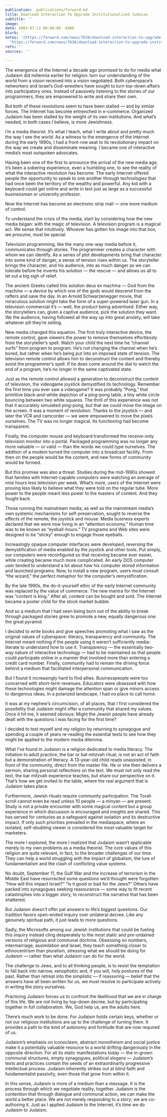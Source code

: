 ```yaml
---
publication: _publications/forward.md
title: Download Interaction To Upgrade Institutionalized Judaism
subtitle: ''
image: ''
date: 2003-07-11 00:00:00 -0400
blurb: ''
notes: '[https://forward.com/news/7638/download-interaction-to-upgrade-institutionalized/](https://forward.com/news/7638/download-interaction-to-upgrade-institutionalized/
  "https://forward.com/news/7638/download-interaction-to-upgrade-institutionalized/")'
refs: ''
sources: ''

---
```

The emergence of the Internet a decade ago promised to do for media what Judaism did millennia earlier for religion: turn our understanding of the world from a vision received into a vision negotiated. Both cyberspace’s networkers and Israel’s God-wrestlers have sought to turn top-down affairs into participatory ones. Instead of passively listening to the stories of our programmers, they are empowered to write and share their own.

But both of these revolutions seem to have been stalled — and by similar forces. The Internet has become entrenched in e-commerce. Organized Judaism has been stalled by the weight of its own institutions. And what’s needed, in both cases I believe, is more Jewishness.

I’m a media theorist. It’s what I teach, what I write about and pretty much the way I see the world. As a witness to the emergence of the Internet during the early 1990s, I had a front-row seat to its revolutionary impact on the way we create and disseminate meaning. I became one of interactive media’s most outspoken advocates.

Having been one of the first to announce the arrival of the new media age, it’s been a sobering experience, even a humbling one, to see the reality of what the interactive revolution has become. The early Internet offered people the opportunity to speak to one another through technologies that had once been the territory of the wealthy and powerful. Any kid with a keyboard could get online and write in text just as large as a successful businessman or university professor.

Now the Internet has become an electronic strip mall — one more medium of control.

To understand the crisis of the media, start by considering how the new media began: with the magic of television. A television program is a magical act. We sense that intuitively. Whoever has gotten his image into that box, we presume, must be special.

Television programming, like the many one-way media before it, communicates through stories. The programmer creates a character with whom we can identify. As a series of plot developments bring that character into some kind of danger, a sense of tension rises within us. The storyteller brings the character, and his audience, into as much danger as we can tolerate before he invents his solution — the rescue — and allows us all to let out a big sigh of relief.

The ancient Greeks called this solution deus ex machina — God from the machine — a device by which one of the gods would descend from the rafters and save the day. In an Arnold Schwarzenegger movie, that miraculous solution might take the form of a super-powered laser gun. In a television commercial it’s — well, the product being advertised. Either way, the storytellers can, given a captive audience, pick the solution they want. We the audience, having followed all the way up into great anxiety, will take whatever pill they’re selling.

New media changed this equation. The first truly interactive device, the remote control, gave viewers the power to remove themselves effortlessly from the storyteller’s spell. Watch your child the next time he “channel surfs” from program to program. He’s not changing the channel when he’s bored, but rather when he’s being put into an imposed state of tension. The television remote control allows him to deconstruct the content and thereby avoid the programmer’s spell. If he does come around the dial to watch the end of a program, he’s no longer in the same captivated state.

Just as the remote control allowed a generation to deconstruct the content of television, the videogame joystick demystified its technology. Remember the first time you ever saw a videogame? It was probably “Pong,” that primitive black-and-white depiction of a ping-pong table, a tiny white circle bouncing between two white squares. The thrill of this experience was not that it accurately simulated ping-pong, but that we could move the image on the screen. It was a moment of revolution: Thanks to the joystick — and later the VCR and camcorder — we were empowered to move the pixels ourselves. The TV was no longer magical. Its functioning had become transparent.

Finally, the computer mouse and keyboard transformed the receive-only television monitor into a portal. Packaged programming was no longer any more valuable — or valid — than the words we could type ourselves. The addition of a modem turned the computer into a broadcast facility. From then on the people would be the content, and new forms of community would be formed.

But this promise was also a threat. Studies during the mid-1990s showed that families with Internet-capable computers were watching an average of nine hours less television per week. What’s more, users of the Internet were proving less likely to believe what they were told on the regular tube. More power to the people meant less power to the masters of content. And they fought back.

Those running the mainstream media, as well as the mainstream media’s own systemic mechanisms for self-preservation, sought to reverse the effects of the remote, the joystick and mouse. Media business experts declared that we were now living in an “attention economy.” Human time was to be known as “eyeball-hours.” TV programs and Web sites were designed to be “sticky” enough to engage those eyeballs.

Increasingly opaque computer interfaces were developed, reversing the demystification of media enabled by the joystick and other tools. Put simply, our computers were reconfigured so that receiving became ever easier, while creating became much more complicated. An early DOS computer user tended to understand a lot about how his computer stored information and launched programs. Now, to install a new program, users must consult “the wizard,” the perfect metaphor for the computer’s remystification.

By the late 1990s, the do-it-yourself ethic of the early Internet community was replaced by the value of commerce. The new mantra for the Internet was “content is king.” After all, content can be bought and sold. The Internet became a poster child for the stock market bubble.

And so a medium that I had seen being born out of the ability to break through packaged stories grew to promote a new, equally dangerous one: the great pyramid.

I decided to write books and give speeches promoting what I saw as the original values of cyberspace: literacy, transparency and community. The Internet meant nothing if the people using it weren’t sufficiently media-literate to understand how to use it. Transparency — the essentially two-way nature of interactive technology — had to be maintained so that people could participate online in a manner that involved more than entering a credit card number. Finally, community had to remain the driving force behind a medium that facilitated interpersonal communication.

But I found it increasingly hard to find allies. Businesspeople were too concerned with short-term revenues. Educators were obsessed with how these technologies might damage the attention span or give minors access to dangerous ideas. In a polarized landscape, I had no place to call home.

It was at my nephew’s circumcision, of all places, that I first considered the possibility that Judaism might offer a community that shared my values. Once it hit me, it seemed obvious: Might the Jewish people have already dealt with the questions I was facing for the first time?

I decided to test myself and my religion by returning to synagogue and spending a couple of years re-reading the essential texts to see how they might be applied to the modern media dilemma.

What I’ve found in Judaism is a religion dedicated to media literacy. The initiation to adult practice, the bar or bat mitzvah ritual, is not an act of faith but a demonstration of literacy. A 13-year-old child reads unassisted, in front of the community, direct from the master file. He or she then delivers a sermon, sharing personal reflections on the text. We must not only read the text, the bar mitzvah experience teaches, but share our perspective on it. That’s how we get invited to the table, where the real argument that is Judaism takes place.

Furthermore, Jewish rituals require community participation. The Torah scroll cannot even be read unless 10 people — a minyan — are present. Study is not a private encounter with some magical content but a group experience in which discussion is encouraged and insights are shared. This has served for centuries as a safeguard against isolation and its destructive impact. If only such priorities prevailed in the mediaspace, where an isolated, self-doubting viewer is considered the most valuable target for marketers.

The more I explored, the more I realized that Judaism wasn’t applicable merely to my own problems as a media theorist. The core values of this religion are quite relevant, in fact, to the broader challenges of our time. They can help a world struggling with the impact of globalism, the lure of fundamentalism and the clash of conflicting value systems.

No doubt, September 11, the Gulf War and the increase of terrorism in the Middle East have resurrected some questions we’d thought were forgotten: “How will this impact Israel?” “Is it good or bad for the Jews?” Others have packed into synagogues seeking reassurance — some way to fit recent catastrophes into a bigger story, to reconstruct the narrative that has been shattered.

But Judaism doesn’t offer pat answers to life’s biggest questions. Our tradition favors open-ended inquiry over unilateral decree. Like any genuinely spiritual path, it just leads to more questions.

Sadly, the Microsofts among our Jewish institutions that could be fueling this inquiry instead cling desperately to the most static and pre-ordained versions of religious and communal doctrine. Obsessing on numbers, intermarriage, assimilation and Israel, they teach something closer to ethnocentrism than pluralism, stressing what we should be doing for Judaism — rather than what Judaism can do for the world.

The challenge to Jews, and to all thinking people, is to resist the temptation to fall back into narrow, xenophobic and, if you will, holy postures of the past. Rather than retreat into the simplistic — if reassuring — belief that the answers have all been written for us, we must resolve to participate actively in writing the story ourselves.

Practicing Judaism forces us to confront the likelihood that we are in charge of this life. We are not living by top-down decree, but by participating together in full collaboration. We, God help us, are the adults here.

There’s much work to be done. For Judaism holds certain keys, whether or not our religious institutions are up to the challenge of turning them. It provides a path to the kind of autonomy and fortitude that are now required of us.

Judaism’s emphasis on iconoclasm, abstract monotheism and social justice make it a potentially valuable resource to a world drifting dangerously in the opposite direction. For all its static manifestations today — the in-grown communal structures, empty synagogues, political slogans — Judaism’s texts and practices contain the seeds of an extraordinarily progressive intellectual process. Judaism inherently strikes out at blind faith and fundamentalist passivity, even those that grow from within it.

In this sense, Judaism is more of a medium than a message. It is the process through which we negotiate reality, together. Judaism is the contention that through dialogue and communal action, we can make the world a better place. We are not merely responding to a story; we are co-authoring it. Just as I applied Judaism to the Internet, it’s time we do Judaism to Judaism.